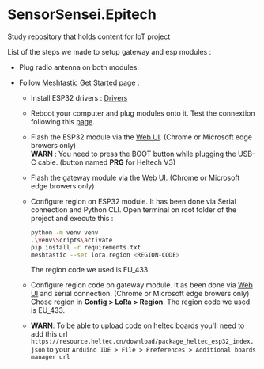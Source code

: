 # SensorSensei.Epitech
Study repository that holds content for IoT project

List of the steps we made to setup gateway and esp modules :

* Plug radio antenna on both modules.

* Follow [Meshtastic Get Started page](https://meshtastic.org/docs/getting-started/) :
    - Install ESP32 drivers : [Drivers](https://www.silabs.com/developer-tools/usb-to-uart-bridge-vcp-drivers?tab=downloads)

    - Reboot your computer and plug modules onto it. Test the connextion following this [page](https://meshtastic.org/docs/getting-started/serial-drivers/test-serial-driver-installation/).

    - Flash the ESP32 module via the [Web UI](https://flasher.meshtastic.org/). (Chrome or Microsoft edge browers only)  
    **WARN** : You need to press the BOOT button  while plugging the USB-C cable. (button named **PRG** for Heltech V3)

    - Flash the gateway module via the [Web UI](https://flasher.meshtastic.org/). (Chrome or Microsoft edge browers only)

    - Configure region on ESP32 module. It has been done via Serial connection and Python CLI. Open terminal on root folder of the project and execute this :
        ```bash
        python -m venv venv
        .\venv\Scripts\activate
        pip install -r requirements.txt
        meshtastic --set lora.region <REGION-CODE>
        ```
        The region code we used is EU_433.

    - Configure region code on gateway module. It as been done via [Web UI](https://client.meshtastic.org/) and serial connection. (Chrome or Microsoft edge browers only)  
    Chose region in **Config > LoRa > Region**. The region code we used is EU_433.
    - **WARN**: To be able to upload code on heltec boards you'll need to add this url ```https://resource.heltec.cn/download/package_heltec_esp32_index.json``` to your ```Arduino IDE > File > Preferences > Additional boards manager url``` 
